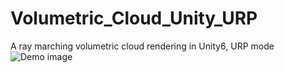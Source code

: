 # Volumetric_Cloud_Unity_URP
 A ray marching volumetric cloud rendering in Unity6, URP mode
![Demo image](img/demo.gif)
